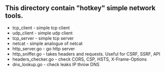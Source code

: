 <h2>This directory contain "hotkey" simple network tools.</h2>
<ul>
  <li>tcp_client - simple tcp client</li>
  <li>udp_client - simple udp client</li>
  <li>tcp_server - simple tcp server</li>
  <li>netcat - simple analogue of netcat</li>
  <li>http_server.go - go http server</li>
  <li>http_sniffer.go - takes headers and requests. Useful for CSRF, SSRF, API</li>
  <li>headers_checker.go - check CORS, CSP, HSTS, X-Frame-Options</li>
  <li>dns_lookup.go - check leaks IP throw DNS</li>
</ul>
